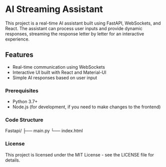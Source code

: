 # AI Streaming Assistant

This project is a real-time AI assistant built using FastAPI, WebSockets, and React. The assistant can process user inputs and provide dynamic responses, streaming the response letter by letter for an interactive experience.

## Features

- Real-time communication using WebSockets
- Interactive UI built with React and Material-UI
- Simple AI responses based on user input


### Prerequisites

- Python 3.7+
- Node.js (for development, if you need to make changes to the frontend)

### Code Structure
Fastapi/
├── main.py
└── index.html

### License
This project is licensed under the MIT License - see the LICENSE file for details.
